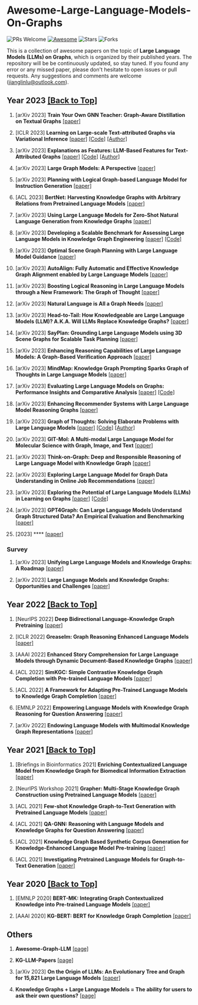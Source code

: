 # Awesome-Large-Language-Models-On-Graphs
 
 ![PRs Welcome](https://img.shields.io/badge/PRs-Welcome-green)  [![Awesome](https://awesome.re/badge.svg)](https://awesome.re) ![Stars](https://img.shields.io/github/stars/Jianglin954/awesome-large-language-models-on-graphs?color=yellow)  ![Forks](https://img.shields.io/github/forks/Jianglin954/awesome-large-language-models-on-graphs?color=blue&label=Fork)
 

 This is a collection of awesome papers on the topic of **Large Language Models (LLMs) on Graphs**, which is organized by their published years. The repository will be be continuously updated, so stay tuned. If you found any error or any missed paper, please don't hesitate to open issues or pull requests. Any suggestions and comments are welcome (jianglinlu@outlook.com).
 
 
## Year 2023 [[Back to Top]](#)

1. [arXiv 2023] **Train Your Own GNN Teacher: Graph-Aware Distillation on Textual Graphs** [[paper]](https://arxiv.org/pdf/2304.10668.pdf)

1. [ICLR 2023] **Learning on Large-scale Text-attributed Graphs via Variational Inference** [[paper]](https://openreview.net/pdf?id=q0nmYciuuZN) [[Code]](https://github.com/AndyJZhao/GLEM) [[Author]](https://andyjzhao.github.io/)

1. [arXiv 2023] **Explanations as Features: LLM-Based Features for Text-Attributed Graphs** [[paper]](https://arxiv.org/pdf/2305.19523.pdf) [[Code]](https://github.com/XiaoxinHe/TAPE) [[Author]](https://xiaoxinhe.github.io/)

1. [arXiv 2023] **Large Graph Models: A Perspective** [[paper]](https://arxiv.org/pdf/2308.14522.pdf)

1. [arXiv 2023] **Planning with Logical Graph-based Language Model for Instruction Generation** [[paper]](https://arxiv.org/pdf/2308.13782.pdf)

1. [ACL 2023] **BertNet: Harvesting Knowledge Graphs with Arbitrary Relations from Pretrained Language Models** [[paper]](https://aclanthology.org/2023.findings-acl.309.pdf)

1. [arXiv 2023] **Using Large Language Models for Zero-Shot Natural Language Generation from Knowledge Graphs** [[paper]](https://arxiv.org/pdf/2307.07312.pdf)

1. [arXiv 2023] **Developing a Scalable Benchmark for Assessing Large Language Models in Knowledge Graph Engineering** [[paper]](https://arxiv.org/pdf/2308.16622.pdf) [[Code]](https://github.com/AKSW/LLM-KG-Bench)

1. [arXiv 2023] **Optimal Scene Graph Planning with Large Language Model Guidance** [[paper]](https://arxiv.org/pdf/2309.09182.pdf)

1. [arXiv 2023] **AutoAlign: Fully Automatic and Effective Knowledge Graph Alignment enabled by Large Language Models** [[paper]](https://arxiv.org/pdf/2307.11772.pdf)

1. [arXiv 2023] **Boosting Logical Reasoning in Large Language Models through a New Framework: The Graph of Thought** [[paper]](https://arxiv.org/pdf/2308.08614.pdf)

1. [arXiv 2023] **Natural Language is All a Graph Needs** [[paper]](https://arxiv.org/pdf/2308.07134.pdf)

1. [arXiv 2023] **Head-to-Tail: How Knowledgeable are Large Language Models (LLM)? A.K.A. Will LLMs Replace Knowledge Graphs?** [[paper]](https://arxiv.org/pdf/2308.10168.pdf)

1. [arXiv 2023] **SayPlan: Grounding Large Language Models using 3D Scene Graphs for Scalable Task Planning** [[paper]](https://arxiv.org/pdf/2307.06135.pdf)

1. [arXiv 2023] **Enhancing Reasoning Capabilities of Large Language Models: A Graph-Based Verification Approach** [[paper]](https://arxiv.org/pdf/2308.09267.pdf)

1. [arXiv 2023] **MindMap: Knowledge Graph Prompting Sparks Graph of Thoughts in Large Language Models** [[paper]](https://arxiv.org/pdf/2308.09729.pdf)

1. [arXiv 2023] **Evaluating Large Language Models on Graphs: Performance Insights and Comparative Analysis** [[paper]](https://arxiv.org/pdf/2308.11224.pdf) [[Code]](https://github.com/Ayame1006/LLMtoGraph)

1. [arXiv 2023] **Enhancing Recommender Systems with Large Language Model Reasoning Graphs** [[paper]](https://arxiv.org/pdf/2308.10835.pdf)

1. [arXiv 2023] **Graph of Thoughts: Solving Elaborate Problems with Large Language Models** [[paper]](https://arxiv.org/pdf/2308.09687.pdf) [[Code]](https://github.com/spcl/graph-of-thoughts) [[Author]](https://people.inf.ethz.ch/bestam/index.html)

1. [arXiv 2023] **GIT-Mol: A Multi-modal Large Language Model for Molecular Science with Graph, Image, and Text** [[paper]](https://arxiv.org/pdf/2308.06911.pdf)

1. [arXiv 2023] **Think-on-Graph: Deep and Responsible Reasoning of Large Language Model with Knowledge Graph** [[paper]](https://arxiv.org/pdf/2307.07697.pdf)

1. [arXiv 2023] **Exploring Large Language Model for Graph Data Understanding in Online Job Recommendations** [[paper]](https://arxiv.org/pdf/2307.05722.pdf)

1. [arXiv 2023] **Exploring the Potential of Large Language Models (LLMs) in Learning on Graphs** [[paper]](https://arxiv.org/pdf/2307.03393.pdf) [[Code]](https://github.com/CurryTang/Graph-LLM)

1. [arXiv 2023] **GPT4Graph: Can Large Language Models Understand Graph Structured Data? An Empirical Evaluation and Benchmarking** [[paper]](https://arxiv.org/pdf/2305.15066.pdf)

1. [2023] **** [[paper]]()


### Survey

1. [arXiv 2023] **Unifying Large Language Models and Knowledge Graphs: A Roadmap** [[paper]](https://arxiv.org/pdf/2306.08302.pdf)

1. [arXiv 2023] **Large Language Models and Knowledge Graphs: Opportunities and Challenges** [[paper]](https://arxiv.org/pdf/2308.06374.pdf)




## Year 2022 [[Back to Top]](#)

1. [NeurIPS 2022] **Deep Bidirectional Language-Knowledge Graph Pretraining** [[paper]](https://proceedings.neurips.cc/paper_files/paper/2022/file/f224f056694bcfe465c5d84579785761-Paper-Conference.pdf)

1. [ICLR 2022] **Greaselm: Graph Reasoning Enhanced Language Models** [[paper]](https://openreview.net/pdf?id=41e9o6cQPj)

1. [AAAI 2022] **Enhanced Story Comprehension for Large Language Models through Dynamic Document-Based Knowledge Graphs** [[paper]](https://ojs.aaai.org/index.php/AAAI/article/view/21286)

1. [ACL 2022] **SimKGC: Simple Contrastive Knowledge Graph Completion with Pre-trained Language Models** [[paper]](https://aclanthology.org/2022.acl-long.295.pdf)

1. [ACL 2022] **A Framework for Adapting Pre-Trained Language Models to Knowledge Graph Completion** [[paper]](https://aclanthology.org/2022.emnlp-main.398.pdf)

1. [EMNLP 2022] **Empowering Language Models with Knowledge Graph Reasoning for Question Answering** [[paper]](https://aclanthology.org/2022.emnlp-main.650.pdf)

1. [arXiv 2022] **Endowing Language Models with Multimodal Knowledge Graph Representations** [[paper]](https://arxiv.org/pdf/2206.13163.pdf)


## Year 2021 [[Back to Top]](#)


1. [Briefings in Bioinformatics 2021] **Enriching Contextualized Language Model from Knowledge Graph for Biomedical Information Extraction** [[paper]](https://academic.oup.com/bib/article-abstract/22/3/bbaa110/5854405)

1. [NeurIPS Workshop 2021] **Grapher: Multi-Stage Knowledge Graph Construction using Pretrained Language Models** [[paper]](https://openreview.net/pdf?id=N2CFXG8-pRd)

1. [ACL 2021] **Few-shot Knowledge Graph-to-Text Generation with Pretrained Language Models** [[paper]](https://aclanthology.org/2021.findings-acl.136.pdf)

1. [ACL 2021] **QA-GNN: Reasoning with Language Models and Knowledge Graphs for Question Answering** [[paper]](https://aclanthology.org/2021.naacl-main.45.pdf)

1. [ACL 2021] **Knowledge Graph Based Synthetic Corpus Generation for Knowledge-Enhanced Language Model Pre-training** [[paper]](https://aclanthology.org/2021.naacl-main.278.pdf)

1. [ACL 2021] **Investigating Pretrained Language Models for Graph-to-Text Generation** [[paper]](https://aclanthology.org/2021.nlp4convai-1.20.pdf)

## Year 2020 [[Back to Top]](#)

1. [EMNLP 2020] **BERT-MK: Integrating Graph Contextualized Knowledge into Pre-trained Language Models** [[paper]](https://aclanthology.org/2020.findings-emnlp.207.pdf)

1. [AAAI 2020] **KG-BERT: BERT for Knowledge Graph Completion** [[paper]](https://arxiv.org/pdf/1909.03193.pdf)

## Others

1. **Awesome-Graph-LLM** [[page]](https://github.com/XiaoxinHe/Awesome-Graph-LLM)

1. **KG-LLM-Papers** [[page]](https://github.com/zjukg/KG-LLM-Papers)

1. [arXiv 2023] **On the Origin of LLMs: An Evolutionary Tree and Graph for 15,821 Large Language Models** [[paper]](https://arxiv.org/pdf/2307.09793.pdf)

1. **Knowledge Graphs + Large Language Models = The ability for users to ask their own questions?** [[page]](https://medium.com/@peter.lawrence_47665/knowledge-graphs-large-language-models-the-ability-for-users-to-ask-their-own-questions-e4afc348fa72)